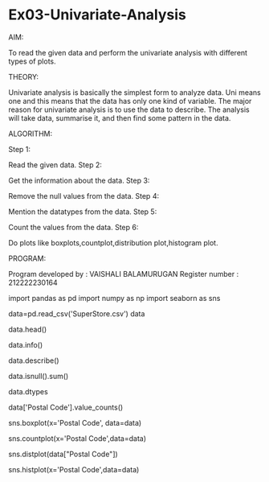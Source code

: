 # Ex03-Univariate-Analysis

AIM:

To read the given data and perform the univariate analysis with different types of plots.

THEORY:

Univariate analysis is basically the simplest form to analyze data. Uni means one and this means that the data has only one kind of variable. The major reason for univariate analysis is to use the data to describe. The analysis will take data, summarise it, and then find some pattern in the data.

ALGORITHM:

Step 1:

Read the given data.
Step 2:

Get the information about the data.
Step 3:

Remove the null values from the data.
Step 4:

Mention the datatypes from the data.
Step 5:

Count the values from the data.
Step 6:

Do plots like boxplots,countplot,distribution plot,histogram plot.

PROGRAM:

Program developed by : VAISHALI BALAMURUGAN
Register number : 212222230164

import pandas as pd
import numpy as np
import seaborn as sns

data=pd.read_csv('SuperStore.csv')
data

data.head()

data.info()

data.describe()

data.isnull().sum()

data.dtypes

data['Postal Code'].value_counts()

sns.boxplot(x='Postal Code', data=data)

sns.countplot(x='Postal Code',data=data)

sns.distplot(data["Postal Code"])

sns.histplot(x='Postal Code',data=data)
